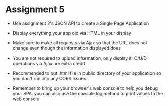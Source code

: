 # Assignment 5
- Use assignment 2's JSON API to create a Single Page Application
- Display everything your app did via HTML in your display
- Make sure to make all requests via Ajax so that the URL does not change even though the information displayed does
- You are not required to upload information, only display it; C/U/D operations via Ajax are extra credit

- Recommended to put .html file in public directory of your application so you don't run into any CORS issues
- Remember to bring up your browser's web console to help you debug your SPA. you can also use the console.log method to print values to the web console
